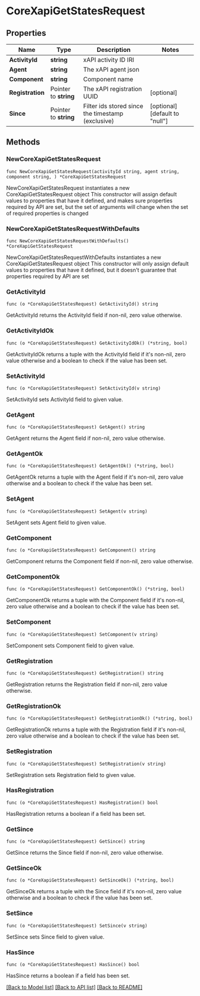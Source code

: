 # CoreXapiGetStatesRequest

## Properties

Name | Type | Description | Notes
------------ | ------------- | ------------- | -------------
**ActivityId** | **string** | xAPI activity ID IRI | 
**Agent** | **string** | The xAPI agent json | 
**Component** | **string** | Component name | 
**Registration** | Pointer to **string** | The xAPI registration UUID | [optional] 
**Since** | Pointer to **string** | Filter ids stored since the timestamp (exclusive) | [optional] [default to "null"]

## Methods

### NewCoreXapiGetStatesRequest

`func NewCoreXapiGetStatesRequest(activityId string, agent string, component string, ) *CoreXapiGetStatesRequest`

NewCoreXapiGetStatesRequest instantiates a new CoreXapiGetStatesRequest object
This constructor will assign default values to properties that have it defined,
and makes sure properties required by API are set, but the set of arguments
will change when the set of required properties is changed

### NewCoreXapiGetStatesRequestWithDefaults

`func NewCoreXapiGetStatesRequestWithDefaults() *CoreXapiGetStatesRequest`

NewCoreXapiGetStatesRequestWithDefaults instantiates a new CoreXapiGetStatesRequest object
This constructor will only assign default values to properties that have it defined,
but it doesn't guarantee that properties required by API are set

### GetActivityId

`func (o *CoreXapiGetStatesRequest) GetActivityId() string`

GetActivityId returns the ActivityId field if non-nil, zero value otherwise.

### GetActivityIdOk

`func (o *CoreXapiGetStatesRequest) GetActivityIdOk() (*string, bool)`

GetActivityIdOk returns a tuple with the ActivityId field if it's non-nil, zero value otherwise
and a boolean to check if the value has been set.

### SetActivityId

`func (o *CoreXapiGetStatesRequest) SetActivityId(v string)`

SetActivityId sets ActivityId field to given value.


### GetAgent

`func (o *CoreXapiGetStatesRequest) GetAgent() string`

GetAgent returns the Agent field if non-nil, zero value otherwise.

### GetAgentOk

`func (o *CoreXapiGetStatesRequest) GetAgentOk() (*string, bool)`

GetAgentOk returns a tuple with the Agent field if it's non-nil, zero value otherwise
and a boolean to check if the value has been set.

### SetAgent

`func (o *CoreXapiGetStatesRequest) SetAgent(v string)`

SetAgent sets Agent field to given value.


### GetComponent

`func (o *CoreXapiGetStatesRequest) GetComponent() string`

GetComponent returns the Component field if non-nil, zero value otherwise.

### GetComponentOk

`func (o *CoreXapiGetStatesRequest) GetComponentOk() (*string, bool)`

GetComponentOk returns a tuple with the Component field if it's non-nil, zero value otherwise
and a boolean to check if the value has been set.

### SetComponent

`func (o *CoreXapiGetStatesRequest) SetComponent(v string)`

SetComponent sets Component field to given value.


### GetRegistration

`func (o *CoreXapiGetStatesRequest) GetRegistration() string`

GetRegistration returns the Registration field if non-nil, zero value otherwise.

### GetRegistrationOk

`func (o *CoreXapiGetStatesRequest) GetRegistrationOk() (*string, bool)`

GetRegistrationOk returns a tuple with the Registration field if it's non-nil, zero value otherwise
and a boolean to check if the value has been set.

### SetRegistration

`func (o *CoreXapiGetStatesRequest) SetRegistration(v string)`

SetRegistration sets Registration field to given value.

### HasRegistration

`func (o *CoreXapiGetStatesRequest) HasRegistration() bool`

HasRegistration returns a boolean if a field has been set.

### GetSince

`func (o *CoreXapiGetStatesRequest) GetSince() string`

GetSince returns the Since field if non-nil, zero value otherwise.

### GetSinceOk

`func (o *CoreXapiGetStatesRequest) GetSinceOk() (*string, bool)`

GetSinceOk returns a tuple with the Since field if it's non-nil, zero value otherwise
and a boolean to check if the value has been set.

### SetSince

`func (o *CoreXapiGetStatesRequest) SetSince(v string)`

SetSince sets Since field to given value.

### HasSince

`func (o *CoreXapiGetStatesRequest) HasSince() bool`

HasSince returns a boolean if a field has been set.


[[Back to Model list]](../README.md#documentation-for-models) [[Back to API list]](../README.md#documentation-for-api-endpoints) [[Back to README]](../README.md)


